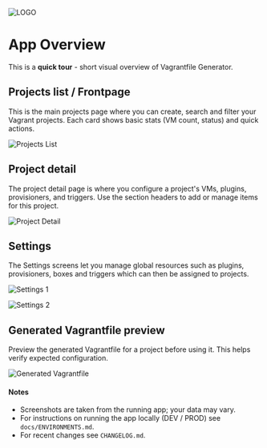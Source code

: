 ![LOGO](./pics/logo_light_512.png)

# App Overview

This is a **quick tour** - short visual overview of Vagrantfile Generator.

## Projects list / Frontpage
This is the main projects page where you can create, search and filter your Vagrant projects. Each card shows basic stats (VM count, status) and quick actions.

![Projects List](./pics/1.project-list.png)

## Project detail
The project detail page is where you configure a project's VMs, plugins, provisioners, and triggers. Use the section headers to add or manage items for this project.

![Project Detail](./pics/2.project-detail.png)

## Settings
The Settings screens let you manage global resources such as plugins, provisioners, boxes and triggers which can then be assigned to projects.

![Settings 1](./pics/3.settings1.png)

![Settings 2](./pics/4.settings2.png)

## Generated Vagrantfile preview
Preview the generated Vagrantfile for a project before using it. This helps verify expected configuration.

![Generated Vagrantfile](./pics/5.generated.png)


#### Notes

- Screenshots are taken from the running app; your data may vary.
- For instructions on running the app locally (DEV / PROD) see `docs/ENVIRONMENTS.md`.
- For recent changes see `CHANGELOG.md`.

